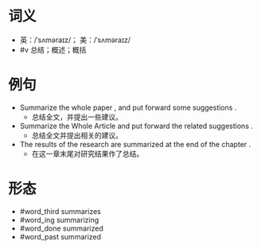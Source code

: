 # 词义
- 英：/ˈsʌməraɪz/； 美：/ˈsʌməraɪz/
- #v 总结；概述；概括
# 例句
- Summarize the whole paper , and put forward some suggestions .
	- 总结全文，并提出一些建议。
- Summarize the Whole Article and put forward the related suggestions .
	- 总结全文并提出相关的建议。
- The results of the research are summarized at the end of the chapter .
	- 在这一章末尾对研究结果作了总结。
# 形态
- #word_third summarizes
- #word_ing summarizing
- #word_done summarized
- #word_past summarized
